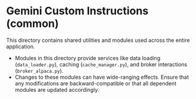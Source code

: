 # Gemini Custom Instructions (common)

This directory contains shared utilities and modules used across the entire application.

- Modules in this directory provide services like data loading (`data_loader.py`), caching (`cache_manager.py`), and broker interactions (`broker_alpaca.py`).
- Changes to these modules can have wide-ranging effects. Ensure that any modifications are backward-compatible or that all dependent modules are updated accordingly.
